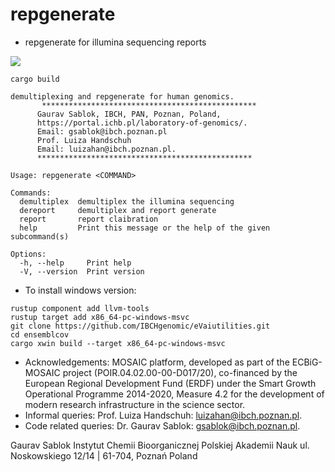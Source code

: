 # repgenerate
- repgenerate for illumina sequencing reports

![](https://github.com/IBCHgenomic/eVaiutilities/blob/main/logo.png)

```
cargo build
```

```
demultiplexing and repgenerate for human genomics.
       ************************************************
      Gaurav Sablok, IBCH, PAN, Poznan, Poland,
      https://portal.ichb.pl/laboratory-of-genomics/.
      Email: gsablok@ibch.poznan.pl
      Prof. Luiza Handschuh
      Email: luizahan@ibch.poznan.pl.
      ************************************************

Usage: repgenerate <COMMAND>

Commands:
  demultiplex  demultiplex the illumina sequencing
  dereport     demultiplex and report generate
  report       report claibration
  help         Print this message or the help of the given subcommand(s)

Options:
  -h, --help     Print help
  -V, --version  Print version
```

- To install windows version:
```
rustup component add llvm-tools
rustup target add x86_64-pc-windows-msvc
git clone https://github.com/IBCHgenomic/eVaiutilities.git
cd ensemblcov
cargo xwin build --target x86_64-pc-windows-msvc
```


 - Acknowledgements: MOSAIC platform, developed as part of the ECBiG-MOSAIC project (POIR.04.02.00-00-D017/20), co-financed by the European Regional Development Fund (ERDF) under the Smart Growth Operational Programme 2014-2020, Measure 4.2 for the development of modern research infrastructure in the science sector. 
 - Informal queries: Prof. Luiza Handschuh: luizahan@ibch.poznan.pl.
 - Code related queries: Dr. Gaurav Sablok: gsablok@ibch.poznan.pl.

 Gaurav Sablok Instytut Chemii Bioorganicznej Polskiej Akademii Nauk ul. Noskowskiego 12/14 | 61-704, Poznań Poland
